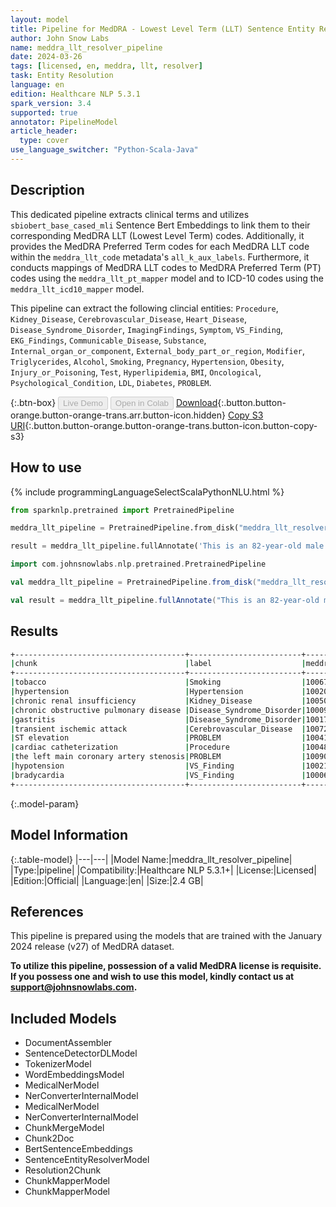 ```yaml
---
layout: model
title: Pipeline for MedDRA - Lowest Level Term (LLT) Sentence Entity Resolver
author: John Snow Labs
name: meddra_llt_resolver_pipeline
date: 2024-03-26
tags: [licensed, en, meddra, llt, resolver]
task: Entity Resolution
language: en
edition: Healthcare NLP 5.3.1
spark_version: 3.4
supported: true
annotator: PipelineModel
article_header:
  type: cover
use_language_switcher: "Python-Scala-Java"
---
```


## Description

This dedicated pipeline extracts clinical terms and utilizes `sbiobert_base_cased_mli` Sentence Bert Embeddings to link them to their corresponding MedDRA LLT (Lowest Level Term) codes. Additionally, it provides the MedDRA Preferred Term codes for each MedDRA LLT code within the `meddra_llt_code` metadata's `all_k_aux_labels`. Furthermore, it conducts mappings of MedDRA LLT codes to MedDRA Preferred Term (PT) codes using the `meddra_llt_pt_mapper` model and to ICD-10 codes using the `meddra_llt_icd10_mapper` model.

This pipeline can extract the following clincial entities: `Procedure`, `Kidney_Disease`, `Cerebrovascular_Disease`, `Heart_Disease`, `Disease_Syndrome_Disorder`, `ImagingFindings`, `Symptom`, `VS_Finding`, `EKG_Findings`, `Communicable_Disease`, `Substance`, `Internal_organ_or_component`, `External_body_part_or_region`, `Modifier`, `Triglycerides`, `Alcohol`, `Smoking`, `Pregnancy`, `Hypertension`, `Obesity`, `Injury_or_Poisoning`, `Test`, `Hyperlipidemia`, `BMI`, `Oncological`, `Psychological_Condition`, `LDL`, `Diabetes`, `PROBLEM`.

{:.btn-box}
<button class="button button-orange" disabled>Live Demo</button>
<button class="button button-orange" disabled>Open in Colab</button>
[Download](https://s3.amazonaws.com/auxdata.johnsnowlabs.com/clinical/models/meddra_llt_resolver_pipeline_en_5.3.1_3.4_1711474115662.zip){:.button.button-orange.button-orange-trans.arr.button-icon.hidden}
[Copy S3 URI](s3://auxdata.johnsnowlabs.com/clinical/models/meddra_llt_resolver_pipeline_en_5.3.1_3.4_1711474115662.zip){:.button.button-orange.button-orange-trans.button-icon.button-copy-s3}

## How to use



<div class="tabs-box" markdown="1">
{% include programmingLanguageSelectScalaPythonNLU.html %}
  
```python
from sparknlp.pretrained import PretrainedPipeline

meddra_llt_pipeline = PretrainedPipeline.from_disk("meddra_llt_resolver_pipeline")

result = meddra_llt_pipeline.fullAnnotate('This is an 82-year-old male with a history of prior tobacco use, hypertension, chronic renal insufficiency, chronic obstructive pulmonary disease, gastritis, and transient ischemic attack. He initially presented to Braintree with ST elevation and was transferred to St. Margaret’s Center. He underwent cardiac catheterization because of the left main coronary artery stenosis, which was complicated by hypotension and bradycardia.')
```
```scala
import com.johnsnowlabs.nlp.pretrained.PretrainedPipeline

val meddra_llt_pipeline = PretrainedPipeline.from_disk("meddra_llt_resolver_pipeline")

val result = meddra_llt_pipeline.fullAnnotate("This is an 82-year-old male with a history of prior tobacco use, hypertension, chronic renal insufficiency, chronic obstructive pulmonary disease, gastritis, and transient ischemic attack. He initially presented to Braintree with ST elevation and was transferred to St. Margaret’s Center. He underwent cardiac catheterization because of the left main coronary artery stenosis, which was complicated by hypotension and bradycardia.")
```
</div>

## Results

```bash
+--------------------------------------+-------------------------+---------------+-------------------------------------+-----------------------------------------------------------------------------------+-----------------------------------------------+
|chunk                                 |label                    |meddra_llt_code|resolution                           |icd10_mappings                                                                     |meddra_pt_mappings                             |
+--------------------------------------+-------------------------+---------------+-------------------------------------+-----------------------------------------------------------------------------------+-----------------------------------------------+
|tobacco                               |Smoking                  |10067622       |tobacco interaction                  |NONE                                                                               |10067622:Tobacco interaction                   |
|hypertension                          |Hypertension             |10020772       |hypertension                         |O10:Pre-existing hypertension complicating pregnancy, childbirth and the puerperium|10020772:Hypertension                          |
|chronic renal insufficiency           |Kidney_Disease           |10050441       |chronic renal insufficiency          |NONE                                                                               |10064848:Chronic kidney disease                |
|chronic obstructive pulmonary disease |Disease_Syndrome_Disorder|10009033       |chronic obstructive pulmonary disease|J44:Other chronic obstructive pulmonary disease                                    |10009033:Chronic obstructive pulmonary disease |
|gastritis                             |Disease_Syndrome_Disorder|10017853       |gastritis                            |K29.6:Other gastritis                                                              |10017853:Gastritis                             |
|transient ischemic attack             |Cerebrovascular_Disease  |10072760       |transient ischemic attack            |NONE                                                                               |10044390:Transient ischaemic attack            |
|ST elevation                          |PROBLEM                  |10041887       |st elevated                          |NONE                                                                               |10014392:Electrocardiogram ST segment elevation|
|cardiac catheterization               |Procedure                |10048606       |cardiac catheterization              |Y84.0:Cardiac catheterization                                                      |10007815:Catheterisation cardiac               |
|the left main coronary artery stenosis|PROBLEM                  |10090240       |left main coronary artery stenosis   |NONE                                                                               |10011089:Coronary artery stenosis              |
|hypotension                           |VS_Finding               |10021097       |hypotension                          |I95:Hypotension                                                                    |10021097:Hypotension                           |
|bradycardia                           |VS_Finding               |10006093       |bradycardia                          |R00.1:Bradycardia, unspecified                                                     |10006093:Bradycardia                           |
+--------------------------------------+-------------------------+---------------+-------------------------------------+-----------------------------------------------------------------------------------+-----------------------------------------------+
```

{:.model-param}
## Model Information

{:.table-model}
|---|---|
|Model Name:|meddra_llt_resolver_pipeline|
|Type:|pipeline|
|Compatibility:|Healthcare NLP 5.3.1+|
|License:|Licensed|
|Edition:|Official|
|Language:|en|
|Size:|2.4 GB|

## References
This pipeline is prepared using the models that are trained with the January 2024 release (v27) of MedDRA dataset.

**To utilize this pipeline, possession of a valid MedDRA license is requisite. If you possess one and wish to use this model, kindly contact us at support@johnsnowlabs.com.**

## Included Models

- DocumentAssembler
- SentenceDetectorDLModel
- TokenizerModel
- WordEmbeddingsModel
- MedicalNerModel
- NerConverterInternalModel
- MedicalNerModel
- NerConverterInternalModel
- ChunkMergeModel
- Chunk2Doc
- BertSentenceEmbeddings
- SentenceEntityResolverModel
- Resolution2Chunk
- ChunkMapperModel
- ChunkMapperModel
